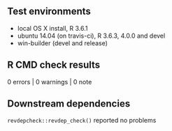 ## Test environments
* local OS X install, R 3.6.1
* ubuntu 14.04 (on travis-ci), R 3.6.3, 4.0.0 and devel
* win-builder (devel and release)

## R CMD check results

0 errors | 0 warnings | 0 note

## Downstream dependencies
`revdepcheck::revdep_check()` reported no problems
